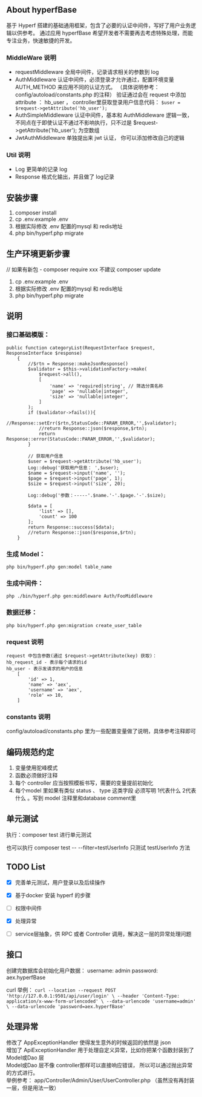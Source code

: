 ## About hyperfBase

基于 Hyperf 搭建的基础通用框架，包含了必要的认证中间件，写好了用户业务逻辑以供参考。
通过应用 hyperfBase 希望开发者不需要再去考虑特殊处理，而能专注业务，快速敏捷的开发。

### MiddleWare 说明
- requestMiddleware 全局中间件，记录请求相关的参数到 log
- AuthMiddleware 认证中间件，必须登录才允许通过，配置环境变量 AUTH_METHOD 来应用不同的认证方式。 （具体说明参考： config/autoload/constants.php 的注释）
验证通过会在 request 中添加 attribute ： hb_user ， controller里获取登录用户信息代码： `$user = $request->getAttribute('hb_user');`
- AuthSimpleMiddleware 认证中间件，基本和 AuthMiddleware 逻辑一致，不同点在于即使认证不通过不影响执行，只不过是 $request->getAttribute('hb_user'); 为空数组
- JwtAuthMiddleware 单独提出来 jwt 认证， 你可以添加修改自己的逻辑

### Util 说明
- Log 更简单的记录 log 
- Response 格式化输出，并且做了 log记录

## 安装步骤

1. composer install
2. cp .env.example .env
3. 根据实际修改 .env 配置的mysql 和 redis地址 
4. php bin/hyperf.php migrate

## 生产环境更新步骤

// 如果有新包 - composer require xxx 不建议 composer update
1. cp .env.example .env
2. 根据实际修改 .env 配置的mysql 和 redis地址 
3. php bin/hyperf.php migrate


## 说明

### 接口基础模版：
```
public function categoryList(RequestInterface $request, ResponseInterface $response)
    {
        //$rtn = Response::makeJsonResponse()
        $validator = $this->validationFactory->make(
            $request->all(),
            [
                'name' => 'required|string', // 筛选分类名称
                'page' => 'nullable|integer',
                'size' => 'nullable|integer',
            ]
        );
        if ($validator->fails()){
            //Response::setErr($rtn,StatusCode::PARAM_ERROR,'',$validator);
            //return Response::json($response,$rtn);
            return Response::error(StatusCode::PARAM_ERROR,'',$validator);
        }

        // 获取用户信息
        $user = $request->getAttribute('hb_user');
        Log::debug('获取用户信息： ',$user);
        $name = $request->input('name', '');
        $page = $request->input('page', 1);
        $size = $request->input('size', 20);

        Log::debug('参数：-----'.$name.'-'.$page.'-'.$size);

        $data = [
            'list' => [],
            'count' => 100
        ];
        return Response::success($data);
        //return Response::json($response,$rtn);
    }

```

### 生成 Model：
`php bin/hyperf.php gen:model table_name`

### 生成中间件：
`php ./bin/hyperf.php gen:middleware Auth/FooMiddleware`

### 数据迁移：
`php bin/hyperf.php gen:migration create_user_table`

### request 说明
```
request 中包含参数(通过 $request->getAttribute(key) 获取)：
hb_request_id - 表示每个请求的id 
hb_user - 表示发请求的用户的信息 
    [
        'id' => 1,
        'name' => 'aex',
        'username' => 'aex',
        'role' => 10,
    ]
```
### constants 说明
config/autoload/constants.php 里为一些配置变量做了说明，具体参考注释即可

## 编码规范约定
1. 变量使用驼峰模式
2. 函数必须做好注释
3. 每个 controller 应当按照模板书写，需要的变量提前初始化
4. 每个model 里如果有类似 status 、 type 这类字段 必须写明 1代表什么 2代表什么 。写到 model 注释里和database comment里

## 单元测试
执行：composer test 进行单元测试

也可以执行 composer test -- --filter=testUserInfo 只测试 testUserInfo 方法

## TODO List
- [x] 完善单元测试，用户登录以及后续操作
- [x] 基于docker 安装 hyperf 的步骤
- [ ] 权限中间件
- [x] 处理异常
- [ ] service层抽象，供 RPC 或者 Controller 调用，解决这一层的异常处理问题


## 接口
创建完数据库会初始化用户数据： 
username: admin
password: aex.hyperfBase

curl 举例：
`curl --location --request POST 'http://127.0.0.1:9501/api/user/login' \
 --header 'Content-Type: application/x-www-form-urlencoded' \
 --data-urlencode 'username=admin' \
 --data-urlencode 'password=aex.hyperfBase'`

## 处理异常
修改了 AppExceptionHandler 使得发生意外的时候返回的依然是 json  
增加了 ApiExceptionHandler 用于处理自定义异常，比如你把某个函数封装到了 Model或Dao 层  
Model或Dao 层不像 controller那样可以直接响应错误， 所以可以通过抛出异常的方式进行。  
举例参考： app/Controller/Admin/User/UserController.php （虽然没有再封装一层，但是用法一致）

